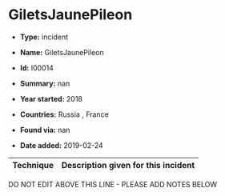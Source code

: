 # GiletsJaunePileon

* **Type:** incident

* **Name:** GiletsJaunePileon

* **Id:** I00014

* **Summary:** nan

* **Year started:** 2018

* **Countries:** Russia , France

* **Found via:** nan

* **Date added:** 2019-02-24
 

| Technique | Description given for this incident |
| --------- | ------------------------- |


DO NOT EDIT ABOVE THIS LINE - PLEASE ADD NOTES BELOW